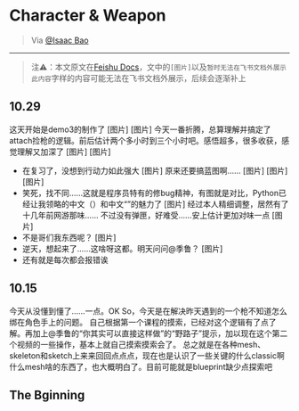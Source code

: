 # Character & Weapon

> Via [@Isaac Bao](https://ganzhe.site)

---

> 注⚠️：本文原文在[Feishu Docs](https://m0dorknyq14.feishu.cn/docx/CZlFdMmrUoY3QFx8XVZcaStenBe?from=from_copylink)，文中的`[图片]`以及`暂时无法在飞书文档外展示此内容`字样的内容可能无法在飞书文档外展示，后续会逐渐补上

## 10.29

这天开始是demo3的制作了
[图片]
[图片]
今天一番折腾，总算理解并搞定了attach捡枪的逻辑。前后估计两个多小时到三个小时吧。感悟超多，很多收获，感觉理解又加深了
[图片]
[图片]

- 在复习了，没想到行动力如此强大
  [图片]
  原来还要搞蓝图啊……
  [图片]
  [图片]
  [图片]
- 笑死，找不同……这就是程序员特有的修bug精神，有图就是对比，Python已经让我领略的中文（）和中文“”的魅力了
  [图片]
  经过本人精细调整，居然有了十几年前网游那味……
  不过没有弹匣，好难受……安上估计更加对味一点
  [图片]
- 不是哥们我东西呢？
  [图片]
- 逆天，想起来了……这啥呀这都。明天问问@季鲁？
  [图片]
- 还有就是每次都会报错诶

## 10.15

今天从没懂到懂了……一点。OK
So，今天是在解决昨天遇到的一个枪不知道怎么绑在角色手上的问题。
自己根据第一个课程的摸索，已经对这个逻辑有了点了解。再加上@季鲁的“你其实可以直接这样做”的“野路子”提示，加以现在这个第二个视频的一些操作，基本上就自己摸索摸索会了。
总之就是在各种mesh、skeleton和sketch上来来回回点点点，现在也是认识了一些关键的什么classic啊什么mesh啥的东西了，也大概明白了。目前可能就是blueprint缺少点探索吧

## The Bginning
